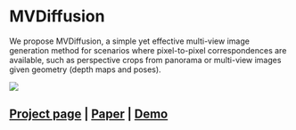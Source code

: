 # MVDiffusion
We propose MVDiffusion, a simple yet effective multi-view image generation method for scenarios where pixel-to-pixel correspondences are available, such as perspective crops from panorama or multi-view images given geometry (depth maps and poses).

![](./assert/teaser.png)

## [Project page](https://mvdiffusion.github.io/) |  [Paper]() | [Demo](https://huggingface.co/spaces/tangshitao/MVDiffusion)
